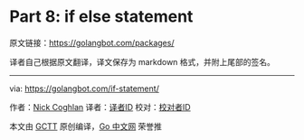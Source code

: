 
# Part 8: if else statement

原文链接：https://golangbot.com/packages/

译者自己根据原文翻译，译文保存为 markdown 格式，并附上尾部的签名。

----------------

via: https://golangbot.com/if-statement/

作者：[Nick Coghlan](https://golangbot.com/about/)
译者：[译者ID](https://github.com/译者ID)
校对：[校对者ID](https://github.com/校对者ID)

本文由 [GCTT](https://github.com/studygolang/GCTT) 原创编译，[Go 中文网](https://studygolang.com/) 荣誉推
